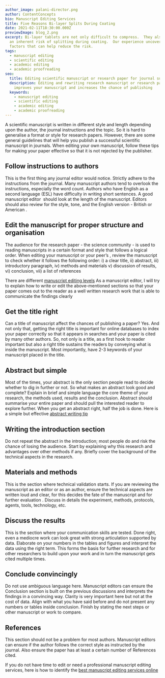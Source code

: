 ```yaml
---
author_image: palani-director.png
author: ContentConcepts
bio: Manuscript Editing Services
title: Five Reasons Bi-layer Splits During Coating
date: 2021-02-11T18:30:00.000Z
previewImage: blog_2.png
excerpt: Bi-layer tablets are not only difficult to compress.  They also carry
  an inherent risk of splitting during coating.  Our experience uncovers five
  factors that can help reduce the risk.
tags:
  - manuscript editing
  - scientific editing
  - academic editing
  - academic proofreading
seo:
  title: Editing scientific manuscript or research paper for journal submission
  description: Editing and rewriting research manuscript or research paper greatly
    improves your manuscript and increases the chance of publishing
  keywords:
    - manuscript editing
    - scientific editing
    - academic editing
    - academic proofreading
---
```

A scientific manuscript is written in different style and length depending upon the author, the journal instructions and the topic. So it is hard to generalise a format or style for research papers. However, there are some general guidelines that will help you publish a successful scientific manuscript in journals. When editing your own manuscript, follow these tips for making your paper effective so that it is not rejected by the publisher. 

## Follow  instructions to authors

This is the first thing any journal editor would notice. Strictly adhere to the instructions from the journal. Many manuscript authors tend to overlook the instructions, especially the word count. Authors who have English as a second language (ESL) have difficulty in writing short sentences. A good manuscript editor  should look at the length of the manuscript. Editors should also review for the style, tone, and the English version - British or American .

## Edit the manuscript for proper structure and organisation

The audience for the research paper - the science community - is used to reading manuscripts in a certain format and style that follows a logical order. When editing your manuscript or your peer’s , review the manuscript to check whether it follows the following order:
i) a clear title, 
ii) abstract,
iii) introductory paragraph, 
iv) methods and materials
v) discussion of results, 
vi) conclusion, 
vii) a list of references

There are different [manuscript editing levels](https://contentconcepts.in/blog/manuscript-editing-services-for-research-papers-proofreading-copy-editing-substantive-editing-which-editing-level-should-i-select/) As a manuscript editor, I will try to explain how to write or edit the above-mentioned sections so that your paper comes out to the reader as a well written research work that is able to communicate the findings clearly

## Get the title right

Can a title of manuscript affect the chances of publishing a paper? Yes. And not only that, getting the right title is important for online databases to index your paper correctly so that it appears in searches and your paper is cited by many other authors. So, not only is a title, as a first hook to reader important but also a right title sustains the readers by conveying what is inside the manuscript. Most importantly, have 2-3 keywords of your manuscript placed in the title. 

## Abstract but simple

 Most of the times, your abstract is the only section people read to decide whether to dig in further or not. So what makes an abstract look good and complete? Explain in brief and simple language the core theme of your research, the methods used, results and the conclusion. Abstract should summarise your entire paper and should pull the interested reader to explore further. When you get an abstract right, half the job is done. Here is a simple but effective [abstract writing tip](https://contentconcepts.in/blog/how-to-write-an-effective-abstract-for-research-papers/)

## Writing the introduction section

Do not repeat the abstract in the introduction; most people do and risk the chance of losing the audience. Start by explaining why this research and advantages over other methods if any. Briefly cover the background of the technical aspects in the research.

## Materials and methods

This is the section where technical validation starts. If you are reviewing the manuscript as an editor or as an author, ensure the technical aspects are written loud and clear, for this decides the fate of the manuscript and for further evaluation . Discuss in details the experiment, methods, protocols, agents, tools, technology, etc. 

## Discuss the results

This is the section where your communication skills are tested. Done right, even a mediocre work can look great with strong articulation supported by data. Elaborate on your numbers in the tables and figures and interpret the data using the right term. This forms the basis for further research and for other researchers to build upon your work and in turn the manuscript gets cited multiple times. 

## Conclude convincingly

Do not use ambiguous language here. Manuscript editors can ensure the Conclusion section is built on the previous discussions and interprets the findings in a convincing way. Clarity is very important here but not at the cost of data. Align with what you have said before and do not present any numbers or tables inside conclusion. Finish by stating the next steps or other manuscript or work to compare. 

## References

This section should not be a problem for most authors. Manuscript editors can ensure if the author follows the correct style as instructed by the journal. Also ensure the paper has at least a certain number of References cited. 

If you do not have time to edit or need a professional manuscript editing services, here is how to identify the [best manuscript editing services online](https://contentconcepts.in/blog/10-key-features-of-top-manuscript-editing-proofreading-services/)